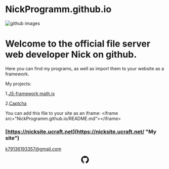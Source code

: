# NickProgramm.github.io
![github images](https://blog.allo.ua/wp-content/uploads/GitHub-1.jpg)
# Welcome to the official file server web developer Nick on github.
Here you can find my programs, as well as import them to your website as a framework.

My projects:

1.[JS-framework math.js](https://NickProgramm.github.io/math.js)

2.[Captcha](https://NickProgramm.github.io/captcha.php)

You can add this file to your site as an iframe:
&lt;iframe src="NickProgramm.github.io/README.md">&lt;/iframe>
### [https://nicksite.ucraft.net](https://nicksite.ucraft.net/ "My site")
<k79136193357@gmail.com>
<center><svg height="24" class="octicon octicon-mark-github" viewBox="0 0 16 16" version="1.1" width="24" aria-hidden="true"><path fill-rule="evenodd" d="M8 0C3.58 0 0 3.58 0 8c0 3.54 2.29 6.53 5.47 7.59.4.07.55-.17.55-.38 0-.19-.01-.82-.01-1.49-2.01.37-2.53-.49-2.69-.94-.09-.23-.48-.94-.82-1.13-.28-.15-.68-.52-.01-.53.63-.01 1.08.58 1.23.82.72 1.21 1.87.87 2.33.66.07-.52.28-.87.51-1.07-1.78-.2-3.64-.89-3.64-3.95 0-.87.31-1.59.82-2.15-.08-.2-.36-1.02.08-2.12 0 0 .67-.21 2.2.82.64-.18 1.32-.27 2-.27.68 0 1.36.09 2 .27 1.53-1.04 2.2-.82 2.2-.82.44 1.1.16 1.92.08 2.12.51.56.82 1.27.82 2.15 0 3.07-1.87 3.75-3.65 3.95.29.25.54.73.54 1.48 0 1.07-.01 1.93-.01 2.2 0 .21.15.46.55.38A8.013 8.013 0 0 0 16 8c0-4.42-3.58-8-8-8z"></path></svg></center>
